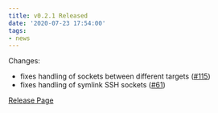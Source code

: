 ```yaml
---
title: v0.2.1 Released
date: '2020-07-23 17:54:00'
tags:
- news
---
```


Changes:

- fixes handling of sockets between different targets ([#115](https://github.com/earthly/earthly/issues/115))
- fixes handling of symlink SSH sockets ([#61](https://github.com/earthly/earthly/issues/61))

[Release Page](https://github.com/earthly/earthly/releases/tag/v0.2.1)

